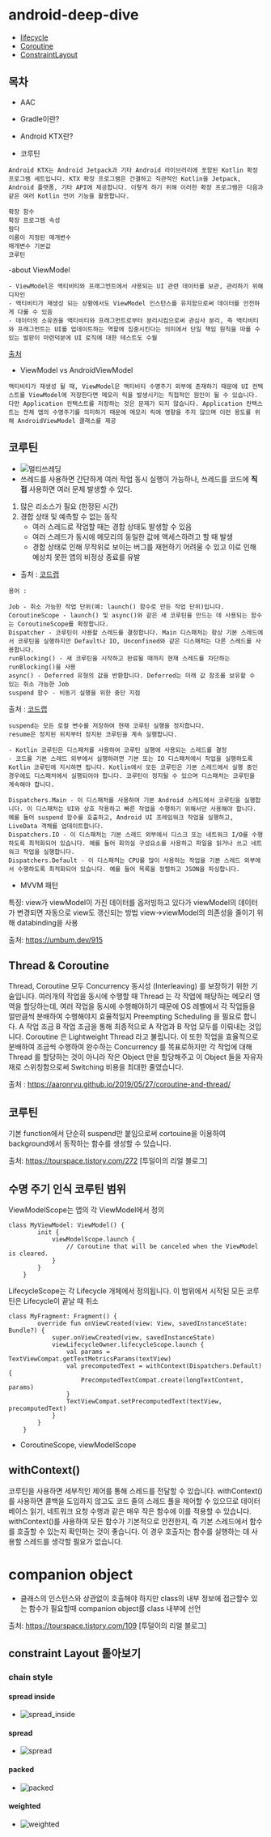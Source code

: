 # android-deep-dive

- [lifecycle](https://github.com/JisangYou/android-deep-dive/tree/master/LifeCycle)
- [Coroutine](https://github.com/JisangYou/android-deep-dive/tree/master/Coroutine)
- [ConstraintLayout](https://github.com/JisangYou/android-deep-dive/tree/master/ConstraintLayout)

## 목차

- AAC

- Gradle이란?

- Android KTX란?

- 코루틴 

```
Android KTX는 Android Jetpack과 기타 Android 라이브러리에 포함된 Kotlin 확장 프로그램 세트입니다. KTX 확장 프로그램은 간결하고 직관적인 Kotlin을 Jetpack, Android 플랫폼, 기타 API에 제공합니다. 이렇게 하기 위해 이러한 확장 프로그램은 다음과 같은 여러 Kotlin 언어 기능을 활용합니다.

확장 함수
확장 프로그램 속성
람다
이름이 지정된 매개변수
매개변수 기본값
코루틴
```

-about ViewModel
```
- ViewModel은 액티비티와 프래그먼트에서 사용되는 UI 관련 데이터를 보관, 관리하기 위해 디자인
- 액티비티가 재생성 되는 상황에서도 ViewModel 인스턴스를 유지함으로써 데이터를 안전하게 다룰 수 있음
- 데이터의 소유권을 액티비티와 프래그먼트로부터 분리시킴으로써 관심사 분리, 즉 액티비티와 프래그먼트는 UI를 업데이트하는 역할에 집중시킨다는 의미에서 단일 책임 원칙을 따를 수 있는 발판이 마련덕분에 UI 로직에 대한 테스트도 수월
```
[출처](https://medium.com/@jungil.han/%EC%95%84%ED%82%A4%ED%85%8D%EC%B2%98-%EC%BB%B4%ED%8F%AC%EB%84%8C%ED%8A%B8-viewmodel-%EC%9D%B4%ED%95%B4%ED%95%98%EA%B8%B0-2e4d136d28d2)

- ViewModel vs AndroidViewModel

```
액티비티가 재생성 될 때, ViewModel은 액티비티 수명주기 외부에 존재하기 때문에 UI 컨텍스트를 ViewModel에 저장한다면 메모리 릭을 발생시키는 직접적인 원인이 될 수 있습니다. 
다만 Application 컨택스트를 저장하는 것은 문제가 되지 않습니다. Application 컨택스트는 전체 앱의 수명주기를 의미하기 때문에 메모리 릭에 영향을 주지 않으며 이런 용도를 위해 AndroidViewModel 클래스를 제공
```

## 코루틴

- ![멀티쓰레딩](https://user-images.githubusercontent.com/31605792/134524165-b3cd5ae5-a76a-4614-8518-53e52b3f48a7.png)
- 쓰레드를 사용하면 간단하게 여러 작업 동시 실행이 가능하나, 쓰레드를 코드에 __직접__ 사용하면 여러 문제 발생할 수 있다.
1. 많은 리소스가 필요 (한정된 시간)
2. 경합 상태 및 예측할 수 없는 동작
    - 여러 스레드로 작업할 때는 경합 상태도 발생할 수 있음
    - 여러 스레드가 동시에 메모리의 동일한 값에 액세스하려고 할 때 발생
    - 경합 상태로 인해 무작위로 보이는 버그를 재현하기 어려울 수 있고 이로 인해 예상치 못한 앱의 비정상 종료를 유발
    
- 출처 : [코드랩](https://developer.android.com/codelabs/basic-android-kotlin-training-introduction-coroutines?continue=https%3A%2F%2Fcodelabs.developers.google.com%2F#2)

```
용어 :

Job - 취소 가능한 작업 단위(예: launch() 함수로 만든 작업 단위)입니다.
CoroutineScope - launch() 및 async()와 같은 새 코루틴을 만드는 데 사용되는 함수는 CoroutineScope를 확장합니다.
Dispatcher - 코루틴이 사용할 스레드를 결정합니다. Main 디스패처는 항상 기본 스레드에서 코루틴을 실행하지만 Default나 IO, Unconfined와 같은 디스패처는 다른 스레드를 사용합니다.
runBlocking() - 새 코루틴을 시작하고 완료될 때까지 현재 스레드를 차단하는 runBlocking()을 사용
async() - Deferred 유형의 값을 반환합니다. Deferred는 미래 값 참조를 보유할 수 있는 취소 가능한 Job
suspend 함수 - 비동기 실행을 위한 중단 지점
```
출처 : [코드랩](https://developer.android.com/codelabs/basic-android-kotlin-training-introduction-coroutines?continue=https%3A%2F%2Fcodelabs.developers.google.com%2F#3)

```
suspend는 모든 로컬 변수를 저장하여 현재 코루틴 실행을 정지합니다.
resume은 정지된 위치부터 정지된 코루틴을 계속 실행합니다.
```
    - Kotlin 코루틴은 디스패처를 사용하여 코루틴 실행에 사용되는 스레드를 결정
    - 코드를 기본 스레드 외부에서 실행하려면 기본 또는 IO 디스패처에서 작업을 실행하도록 Kotlin 코루틴에 지시하면 됩니다. Kotlin에서 모든 코루틴은 기본 스레드에서 실행 중인 경우에도 디스패처에서 실행되어야 합니다. 코루틴이 정지될 수 있으며 디스패처는 코루틴을 계속해야 합니다.

```
Dispatchers.Main - 이 디스패처를 사용하여 기본 Android 스레드에서 코루틴을 실행합니다. 이 디스패처는 UI와 상호 작용하고 빠른 작업을 수행하기 위해서만 사용해야 합니다. 예를 들어 suspend 함수를 호출하고, Android UI 프레임워크 작업을 실행하고, LiveData 객체를 업데이트합니다.
Dispatchers.IO - 이 디스패처는 기본 스레드 외부에서 디스크 또는 네트워크 I/O를 수행하도록 최적화되어 있습니다. 예를 들어 회의실 구성요소를 사용하고 파일을 읽거나 쓰고 네트워크 작업을 실행합니다.
Dispatchers.Default - 이 디스패처는 CPU를 많이 사용하는 작업을 기본 스레드 외부에서 수행하도록 최적화되어 있습니다. 예를 들어 목록을 정렬하고 JSON을 파싱합니다.
```

- MVVM 패턴

특징: 
view가 viewModel이 가진 데이터를 옵저빙하고 있다가 viewModel의 데이터가 변경되면 자동으로 view도 갱신되는 방법
view->viewModel의 의존성을 줄이기 위해 databinding을 사용

출처: https://umbum.dev/915

## Thread & Coroutine
Thread, Coroutine 모두 Concurrency 동시성 (Interleaving) 를 보장하기 위한 기술입니다. 여러개의 작업을 동시에 수행할 때 Thread 는 각 작업에 해당하는 메모리 영역을 할당하는데, 여러 작업을 동시에 수행해야하기 때문에 OS 레벨에서 각 작업들을 얼만큼씩 분배하여 수행해야지 효율적일지 Preempting Scheduling 을 필요로 합니다. A 작업 조금 B 작업 조금을 통해 최종적으로 A 작업과 B 작업 모두를 이뤄내는 것입니다. Coroutine 은 Lightweight Thread 라고 불립니다. 이 또한 작업을 효율적으로 분배하여 조금씩 수행하여 완수하는 Concurrency 를 목표로하지만 각 작업에 대해 Thread 를 할당하는 것이 아니라 작은 Object 만을 할당해주고 이 Object 들을 자유자재로 스위칭함으로써 Switching 비용을 최대한 줄였습니다.

출처 : https://aaronryu.github.io/2019/05/27/coroutine-and-thread/

## 코루틴

기본 function에서 단순히 suspend만 붙임으로써 cortouine을 이용하여 background에서 동작하는 함수를 생성할 수 있습니다.

출처: https://tourspace.tistory.com/272 [투덜이의 리얼 블로그]

## 수명 주기 인식 코루틴 범위

ViewModelScope는 앱의 각 ViewModel에서 정의

```
class MyViewModel: ViewModel() {
        init {
            viewModelScope.launch {
                // Coroutine that will be canceled when the ViewModel is cleared.
            }
        }
    }
```


LifecycleScope는 각 Lifecycle 개체에서 정의됩니다. 이 범위에서 시작된 모든 코루틴은 Lifecycle이 끝날 때 취소

```
class MyFragment: Fragment() {
        override fun onViewCreated(view: View, savedInstanceState: Bundle?) {
            super.onViewCreated(view, savedInstanceState)
            viewLifecycleOwner.lifecycleScope.launch {
                val params = TextViewCompat.getTextMetricsParams(textView)
                val precomputedText = withContext(Dispatchers.Default) {
                    PrecomputedTextCompat.create(longTextContent, params)
                }
                TextViewCompat.setPrecomputedText(textView, precomputedText)
            }
        }
    }
```


- CoroutineScope, viewModelScope


## withContext()
코루틴을 사용하면 세부적인 제어를 통해 스레드를 전달할 수 있습니다. withContext()를 사용하면 콜백을 도입하지 않고도 코드 줄의 스레드 풀을 제어할 수 있으므로 데이터베이스 읽기, 네트워크 요청 수행과 같은 매우 작은 함수에 이를 적용할 수 있습니다. withContext()를 사용하여 모든 함수가 기본적으로 안전한지, 즉 기본 스레드에서 함수를 호출할 수 있는지 확인하는 것이 좋습니다. 이 경우 호출자는 함수를 실행하는 데 사용할 스레드를 생각할 필요가 없습니다.

# companion object

- 클래스의 인스턴스와 상관없이 호출해야 하지만 class의 내부 정보에 접근할수 있는 함수가 필요할때 companion object를 class 내부에 선언

출처: https://tourspace.tistory.com/109 [투덜이의 리얼 블로그]


## constraint Layout 톹아보기
### chain style
#### spread inside
- ![spread_inside](https://user-images.githubusercontent.com/31605792/134912399-00ff9273-e993-4791-80c3-f4c848af138c.png)
#### spread
- ![spread](https://user-images.githubusercontent.com/31605792/134912403-094063ea-1880-4349-acbe-4cbde3405132.png)
#### packed
- ![packed](https://user-images.githubusercontent.com/31605792/134912395-8b69f693-1970-4e5c-9d41-aafd8bccf1ec.png)
#### weighted
- ![weighted](https://user-images.githubusercontent.com/31605792/134912407-63d70958-bfbb-4e1e-8eca-fb858e3a3b09.png)
